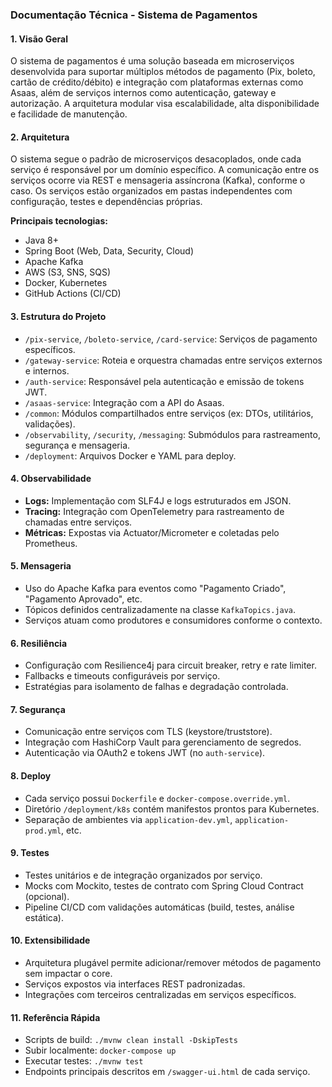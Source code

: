 ### Documentação Técnica - Sistema de Pagamentos

#### 1. Visão Geral

O sistema de pagamentos é uma solução baseada em microserviços desenvolvida para suportar múltiplos métodos de pagamento (Pix, boleto, cartão de crédito/débito) e integração com plataformas externas como Asaas, além de serviços internos como autenticação, gateway e autorização. A arquitetura modular visa escalabilidade, alta disponibilidade e facilidade de manutenção.

#### 2. Arquitetura

O sistema segue o padrão de microserviços desacoplados, onde cada serviço é responsável por um domínio específico. A comunicação entre os serviços ocorre via REST e mensageria assíncrona (Kafka), conforme o caso. Os serviços estão organizados em pastas independentes com configuração, testes e dependências próprias.

**Principais tecnologias:**

* Java 8+
* Spring Boot (Web, Data, Security, Cloud)
* Apache Kafka
* AWS (S3, SNS, SQS)
* Docker, Kubernetes
* GitHub Actions (CI/CD)

#### 3. Estrutura do Projeto

* `/pix-service`, `/boleto-service`, `/card-service`: Serviços de pagamento específicos.
* `/gateway-service`: Roteia e orquestra chamadas entre serviços externos e internos.
* `/auth-service`: Responsável pela autenticação e emissão de tokens JWT.
* `/asaas-service`: Integração com a API do Asaas.
* `/common`: Módulos compartilhados entre serviços (ex: DTOs, utilitários, validações).
* `/observability`, `/security`, `/messaging`: Submódulos para rastreamento, segurança e mensageria.
* `/deployment`: Arquivos Docker e YAML para deploy.

#### 4. Observabilidade

* **Logs:** Implementação com SLF4J e logs estruturados em JSON.
* **Tracing:** Integração com OpenTelemetry para rastreamento de chamadas entre serviços.
* **Métricas:** Expostas via Actuator/Micrometer e coletadas pelo Prometheus.

#### 5. Mensageria

* Uso do Apache Kafka para eventos como "Pagamento Criado", "Pagamento Aprovado", etc.
* Tópicos definidos centralizadamente na classe `KafkaTopics.java`.
* Serviços atuam como produtores e consumidores conforme o contexto.

#### 6. Resiliência

* Configuração com Resilience4j para circuit breaker, retry e rate limiter.
* Fallbacks e timeouts configuráveis por serviço.
* Estratégias para isolamento de falhas e degradação controlada.

#### 7. Segurança

* Comunicação entre serviços com TLS (keystore/truststore).
* Integração com HashiCorp Vault para gerenciamento de segredos.
* Autenticação via OAuth2 e tokens JWT (no `auth-service`).

#### 8. Deploy

* Cada serviço possui `Dockerfile` e `docker-compose.override.yml`.
* Diretório `/deployment/k8s` contém manifestos prontos para Kubernetes.
* Separação de ambientes via `application-dev.yml`, `application-prod.yml`, etc.

#### 9. Testes

* Testes unitários e de integração organizados por serviço.
* Mocks com Mockito, testes de contrato com Spring Cloud Contract (opcional).
* Pipeline CI/CD com validações automáticas (build, testes, análise estática).

#### 10. Extensibilidade

* Arquitetura plugável permite adicionar/remover métodos de pagamento sem impactar o core.
* Serviços expostos via interfaces REST padronizadas.
* Integrações com terceiros centralizadas em serviços específicos.

#### 11. Referência Rápida

* Scripts de build: `./mvnw clean install -DskipTests`
* Subir localmente: `docker-compose up`
* Executar testes: `./mvnw test`
* Endpoints principais descritos em `/swagger-ui.html` de cada serviço.

